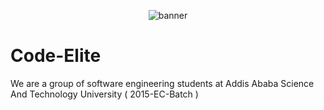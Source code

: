 <p align="center">
<img src="https://github.com/Kad-19/Periodic-table.com/assets/100912644/dc7f3f62-6b8b-4814-a58c-81e1c9d35d5d" alt="banner"></p>

# Code-Elite

We are a group of software engineering students at Addis Ababa Science And Technology University ( 2015-EC-Batch )

